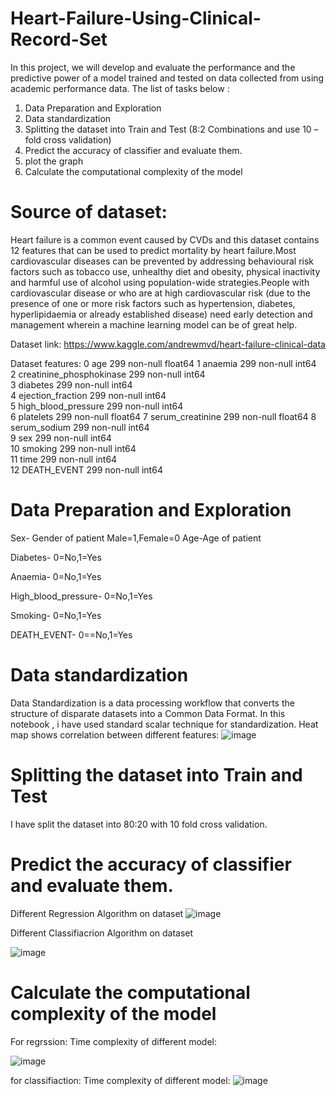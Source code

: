 # Heart-Failure-Using-Clinical-Record-Set
In this project, we will develop and evaluate the performance and the predictive power of a model trained and tested on data collected from using academic performance data. The list of tasks below : 
1) Data Preparation and Exploration 
2) Data standardization 
3) Splitting the dataset into Train and Test (8:2 Combinations and use 10 –fold cross validation) 
4) Predict the accuracy of classifier and evaluate them. 
5) plot the graph 
6) Calculate the computational complexity of the model

# Source of dataset:
 Heart failure is a common event caused by CVDs and this dataset contains 12 features that can be used to predict mortality by heart failure.Most cardiovascular diseases can be prevented by addressing behavioural risk factors such as tobacco use, unhealthy diet and obesity, physical inactivity and harmful use of alcohol using population-wide strategies.People with cardiovascular disease or who are at high cardiovascular risk (due to the presence of one or more risk factors such as hypertension, diabetes, hyperlipidaemia or already established disease) need early detection and management wherein a machine learning model can be of great help.

Dataset link: https://www.kaggle.com/andrewmvd/heart-failure-clinical-data

Dataset features:
0   age                       299 non-null    float64
 1   anaemia                   299 non-null    int64  
 2   creatinine_phosphokinase  299 non-null    int64  
 3   diabetes                  299 non-null    int64  
 4   ejection_fraction         299 non-null    int64  
 5   high_blood_pressure       299 non-null    int64  
 6   platelets                 299 non-null    float64
 7   serum_creatinine          299 non-null    float64
 8   serum_sodium              299 non-null    int64  
 9   sex                       299 non-null    int64  
 10  smoking                   299 non-null    int64  
 11  time                      299 non-null    int64  
 12  DEATH_EVENT               299 non-null    int64  


# Data Preparation and Exploration 
Sex- Gender of patient Male=1,Female=0
Age-Age of patient

Diabetes- 0=No,1=Yes

Anaemia- 0=No,1=Yes

High_blood_pressure- 0=No,1=Yes

Smoking- 0=No,1=Yes

DEATH_EVENT- 0==No,1=Yes

# Data standardization
Data Standardization is a data processing workflow that converts the structure of disparate datasets into a Common Data Format. In this notebook , i have used standard scalar technique for standardization.
Heat map shows correlation between different features:
![image](https://user-images.githubusercontent.com/65977290/125961342-9ea8eb26-f8b6-45fa-a421-f44baeb06237.png)


# Splitting the dataset into Train and Test
I have split the dataset into 80:20 with 10 fold cross validation.

#  Predict the accuracy of classifier and evaluate them.

Different Regression Algorithm on dataset
![image](https://user-images.githubusercontent.com/65977290/125961433-0af1a0f4-9cb1-4f94-9359-dcd45d6a13ac.png)

Different Classifiacrion Algorithm on dataset

![image](https://user-images.githubusercontent.com/65977290/125961741-e74e0a18-efe6-42f2-972c-f8d0a5f40a08.png)

# Calculate the computational complexity of the model

For regrssion:
Time complexity of different model:

![image](https://user-images.githubusercontent.com/65977290/125961842-031f7b7e-26ff-4d65-894c-cdf9f6af14f2.png)

for classifiaction:
Time complexity of different model:
![image](https://user-images.githubusercontent.com/65977290/125961905-6eb683b8-a08e-47a6-b05d-e739b66bd2b3.png)





